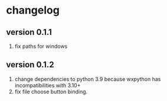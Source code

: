 # changelog
## version 0.1.1
1. fix paths for windows
## version 0.1.2
1. change dependencies to python 3.9 because wxpython has incompatibilities with 3.10+
2. fix file choose button binding.